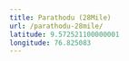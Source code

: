 ```yaml
---
title: Parathodu (28Mile)
url: /parathodu-28mile/
latitude: 9.572521100000001
longitude: 76.825083
---
```

